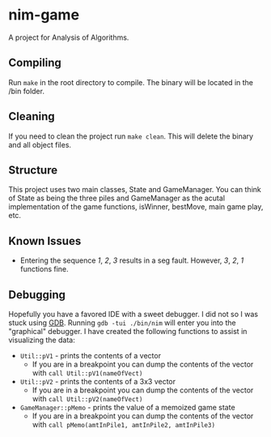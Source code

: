 # nim-game
A project for Analysis of Algorithms.

## Compiling
Run `make` in the root directory to compile. The binary will be located in the /bin folder.

## Cleaning
If you need to clean the project run `make clean`. This will delete the binary and all object files.

## Structure
This project uses two main classes, State and GameManager. You can think of State as being the three piles and GameManager as the acutal
implementation of the game functions, isWinner, bestMove, main game play, etc.

## Known Issues
* Entering the sequence *1*, *2*, *3* results in a seg fault. However, *3*, *2*, *1* functions fine.

## Debugging
Hopefully you have a favored IDE with a sweet debugger. I did not so I was stuck using [GDB](http://www.yolinux.com/TUTORIALS/GDB-Commands.html).
Running `gdb -tui ./bin/nim` will enter you into the "graphical" debugger. I have created the following functions to assist in
visualizing the data:
* `Util::pV1` - prints the contents of a vector
  * If you are in a breakpoint you can dump the contents of the vector with `call Util::pV1(nameOfVect)`
* `Util::pV2` - prints the contents of a 3x3 vector
  * If you are in a breakpoint you can dump the contents of the vector with `call Util::pV2(nameOfVect)`
* `GameManager::pMemo` - prints the value of a memoized game state
  * If you are in a breakpoint you can dump the contents of the vector with `call pMemo(amtInPile1, amtInPile2, amtInPile3)`
